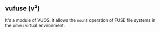 ## vufuse (v²)

It's a module of VUOS. It allows the `mount` operation of FUSE file systems in
the umvu virtual environment.
